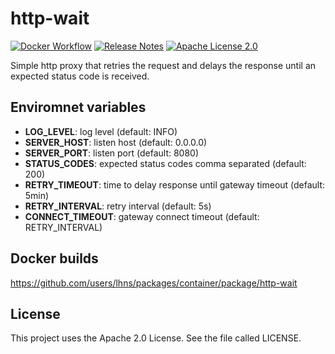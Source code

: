 # http-wait
[![Docker Workflow](https://github.com/lhns/http-wait/workflows/Docker/badge.svg)](https://github.com/lhns/http-wait/actions?query=workflow%3ADocker)
[![Release Notes](https://img.shields.io/github/release/lhns/http-wait.svg?maxAge=3600)](https://github.com/lhns/http-wait/releases/latest)
[![Apache License 2.0](https://img.shields.io/github/license/lhns/http-wait.svg?maxAge=3600)](https://www.apache.org/licenses/LICENSE-2.0)

Simple http proxy that retries the request and delays the response until an expected status code is received.

## Enviromnet variables
- **LOG_LEVEL**: log level (default: INFO)
- **SERVER_HOST**: listen host (default: 0.0.0.0)
- **SERVER_PORT**: listen port (default: 8080)
- **STATUS_CODES**: expected status codes comma separated (default: 200)
- **RETRY_TIMEOUT**: time to delay response until gateway timeout (default: 5min)
- **RETRY_INTERVAL**: retry interval (default: 5s)
- **CONNECT_TIMEOUT**: gateway connect timeout (default: RETRY_INTERVAL)

## Docker builds
https://github.com/users/lhns/packages/container/package/http-wait

## License
This project uses the Apache 2.0 License. See the file called LICENSE.
